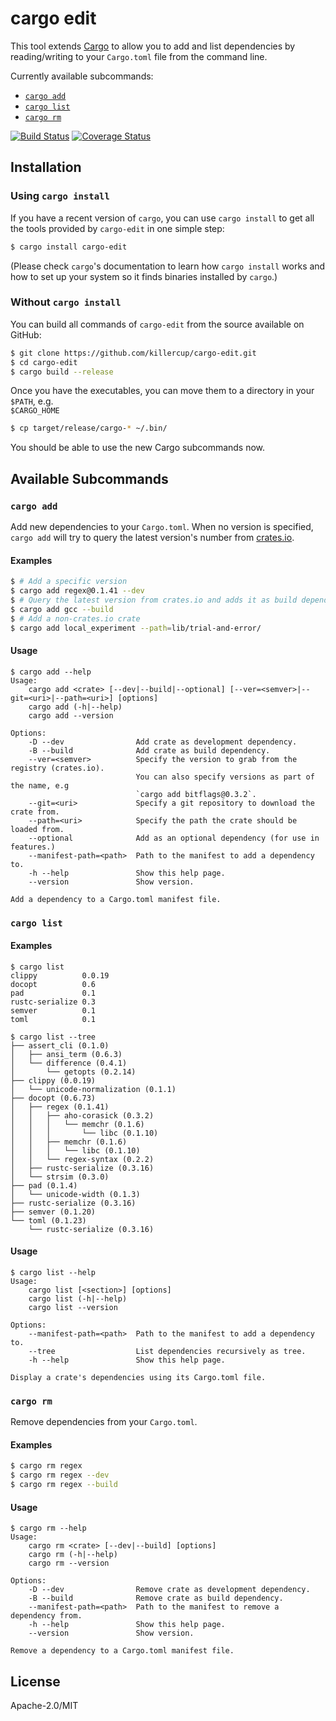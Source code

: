 # cargo edit

This tool extends [Cargo](http://doc.crates.io/) to allow you to add and list dependencies by reading/writing to your `Cargo.toml` file from the command line.

Currently available subcommands:

- [`cargo add`](#cargo-add)
- [`cargo list`](#cargo-list)
- [`cargo rm`](#cargo-rm)

[![Build Status](https://travis-ci.org/killercup/cargo-edit.svg?branch=master)](https://travis-ci.org/killercup/cargo-edit)
[![Coverage Status](https://coveralls.io/repos/killercup/cargo-edit/badge.svg?branch=master&service=github)](https://coveralls.io/github/killercup/cargo-edit?branch=master)


## Installation

### Using `cargo install`

If you have a recent version of `cargo`, you can use `cargo install` to get all the tools provided by `cargo-edit` in one simple step:

```sh
$ cargo install cargo-edit
```

(Please check `cargo`'s documentation to learn how `cargo install` works and how to set up your system so it finds binaries installed by `cargo`.)

### Without `cargo install`

You can build all commands of `cargo-edit` from the source available on GitHub:

```sh
$ git clone https://github.com/killercup/cargo-edit.git
$ cd cargo-edit
$ cargo build --release
```

Once you have the executables, you can move them to a directory in your `$PATH`, e.g.   
 `$CARGO_HOME` 

```sh
$ cp target/release/cargo-* ~/.bin/
```

You should be able to use the new Cargo subcommands now.

## Available Subcommands

### `cargo add`

Add new dependencies to your `Cargo.toml`. When no version is specified, `cargo add` will try to query the latest version's number from [crates.io](https://crates.io).

#### Examples

```sh
$ # Add a specific version
$ cargo add regex@0.1.41 --dev
$ # Query the latest version from crates.io and adds it as build dependency
$ cargo add gcc --build
$ # Add a non-crates.io crate
$ cargo add local_experiment --path=lib/trial-and-error/
```

#### Usage

```plain
$ cargo add --help
Usage:
    cargo add <crate> [--dev|--build|--optional] [--ver=<semver>|--git=<uri>|--path=<uri>] [options]
    cargo add (-h|--help)
    cargo add --version

Options:
    -D --dev                Add crate as development dependency.
    -B --build              Add crate as build dependency.
    --ver=<semver>          Specify the version to grab from the registry (crates.io).
                            You can also specify versions as part of the name, e.g
                            `cargo add bitflags@0.3.2`.
    --git=<uri>             Specify a git repository to download the crate from.
    --path=<uri>            Specify the path the crate should be loaded from.
    --optional              Add as an optional dependency (for use in features.)
    --manifest-path=<path>  Path to the manifest to add a dependency to.
    -h --help               Show this help page.
    --version               Show version.

Add a dependency to a Cargo.toml manifest file.
```

### `cargo list`

#### Examples

```plain
$ cargo list
clippy          0.0.19
docopt          0.6
pad             0.1
rustc-serialize 0.3
semver          0.1
toml            0.1
```

```plain
$ cargo list --tree
├── assert_cli (0.1.0)
│   ├── ansi_term (0.6.3)
│   └── difference (0.4.1)
│       └── getopts (0.2.14)
├── clippy (0.0.19)
│   └── unicode-normalization (0.1.1)
├── docopt (0.6.73)
│   ├── regex (0.1.41)
│   │   ├── aho-corasick (0.3.2)
│   │   │   └── memchr (0.1.6)
│   │   │       └── libc (0.1.10)
│   │   ├── memchr (0.1.6)
│   │   │   └── libc (0.1.10)
│   │   └── regex-syntax (0.2.2)
│   ├── rustc-serialize (0.3.16)
│   └── strsim (0.3.0)
├── pad (0.1.4)
│   └── unicode-width (0.1.3)
├── rustc-serialize (0.3.16)
├── semver (0.1.20)
└── toml (0.1.23)
    └── rustc-serialize (0.3.16)
```

#### Usage

```plain
$ cargo list --help
Usage:
    cargo list [<section>] [options]
    cargo list (-h|--help)
    cargo list --version

Options:
    --manifest-path=<path>  Path to the manifest to add a dependency to.
    --tree                  List dependencies recursively as tree.
    -h --help               Show this help page.

Display a crate's dependencies using its Cargo.toml file.
```

### `cargo rm`

Remove dependencies from your `Cargo.toml`.

#### Examples

```sh
$ cargo rm regex
$ cargo rm regex --dev
$ cargo rm regex --build
```

#### Usage

```plain
$ cargo rm --help
Usage:
    cargo rm <crate> [--dev|--build] [options]
    cargo rm (-h|--help)
    cargo rm --version

Options:
    -D --dev                Remove crate as development dependency.
    -B --build              Remove crate as build dependency.
    --manifest-path=<path>  Path to the manifest to remove a dependency from.
    -h --help               Show this help page.
    --version               Show version.

Remove a dependency to a Cargo.toml manifest file.
```

## License

Apache-2.0/MIT

